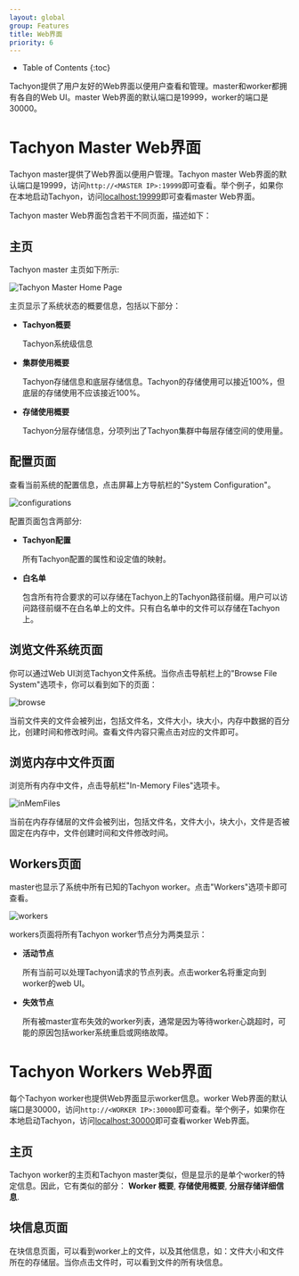 ```yaml
---
layout: global
group: Features
title: Web界面
priority: 6
---
```


* Table of Contents
{:toc}

Tachyon提供了用户友好的Web界面以便用户查看和管理。master和worker都拥有各自的Web UI。master Web界面的默认端口是19999，worker的端口是30000。

# Tachyon Master Web界面

Tachyon master提供了Web界面以便用户管理。Tachyon master Web界面的默认端口是19999，访问`http://<MASTER IP>:19999`即可查看。举个例子，如果你在本地启动Tachyon，访问[localhost:19999](http://localhost:19999)即可查看master Web界面。

Tachyon master Web界面包含若干不同页面，描述如下：

## 主页

Tachyon master 主页如下所示:

![Tachyon Master Home Page]({{site.data.img.screenshot_overview}})

主页显示了系统状态的概要信息，包括以下部分：

* **Tachyon概要**

    Tachyon系统级信息

* **集群使用概要**

    Tachyon存储信息和底层存储信息。Tachyon的存储使用可以接近100%，但底层的存储使用不应该接近100%。

* **存储使用概要**

   Tachyon分层存储信息，分项列出了Tachyon集群中每层存储空间的使用量。

## 配置页面

查看当前系统的配置信息，点击屏幕上方导航栏的"System Configuration"。

![configurations]({{site.data.img.screenshot_systemConfiguration}})

配置页面包含两部分:

* **Tachyon配置**

     所有Tachyon配置的属性和设定值的映射。

* **白名单**

    包含所有符合要求的可以存储在Tachyon上的Tachyon路径前缀。用户可以访问路径前缀不在白名单上的文件。只有白名单中的文件可以存储在Tachyon上。

## 浏览文件系统页面

你可以通过Web UI浏览Tachyon文件系统。当你点击导航栏上的"Browse File System"选项卡，你可以看到如下的页面：

![browse]({{site.data.img.screenshot_browseFileSystem}})

当前文件夹的文件会被列出，包括文件名，文件大小，块大小，内存中数据的百分比，创建时间和修改时间。查看文件内容只需点击对应的文件即可。

## 浏览内存中文件页面

浏览所有内存中文件，点击导航栏"In-Memory Files"选项卡。

![inMemFiles]({{site.data.img.screenshot_inMemoryFiles}})

当前在内存存储层的文件会被列出，包括文件名，文件大小，块大小，文件是否被固定在内存中，文件创建时间和文件修改时间。

## Workers页面

master也显示了系统中所有已知的Tachyon worker。点击"Workers"选项卡即可查看。

![workers]({{site.data.img.screenshot_workers}})

workers页面将所有Tachyon worker节点分为两类显示：

* **活动节点**

    所有当前可以处理Tachyon请求的节点列表。点击worker名将重定向到worker的web UI。

* **失效节点**

    所有被master宣布失效的worker列表，通常是因为等待worker心跳超时，可能的原因包括worker系统重启或网络故障。

# Tachyon Workers Web界面

每个Tachyon worker也提供Web界面显示worker信息。worker Web界面的默认端口是30000，访问`http://<WORKER IP>:30000`即可查看。举个例子，如果你在本地启动Tachyon，访问[localhost:30000](http://localhost:30000)即可查看worker Web界面。

## 主页

Tachyon worker的主页和Tachyon master类似，但是显示的是单个worker的特定信息。因此，它有类似的部分：
**Worker 概要**, **存储使用概要**, **分层存储详细信息**.

## 块信息页面

在块信息页面，可以看到worker上的文件，以及其他信息，如：文件大小和文件所在的存储层。当你点击文件时，可以看到文件的所有块信息。
